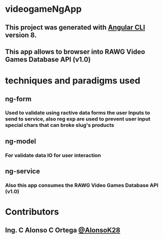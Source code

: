 # videogameNgApp

## This project was generated with [Angular CLI](https://github.com/angular/angular-cli) version 8.
## This app allows to browser into RAWG Video Games Database API (v1.0) 

# techniques and paradigms used

## ng-form
### Used to validate using ractive data forms the user Inputs to send to service, also reg exp are used to prevent user input special chars that can broke slug's products

## ng-model
### For validate data IO for user interaction

## ng-service
### Also this app consumes the RAWG Video Games Database API (v1.0)

# Contributors
## Ing. C Alonso C Ortega [@AlonsoK28](https://github.com/AlonsoK28)